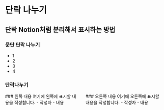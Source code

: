 # 단락 나누기

## 단락 Notion처럼 분리해서 표시하는 방법

### 문단 단락 나누기

- 1
- 2
- 3
- 4


### 단락나누기

<div style="display: flex;">
  <div style="flex: 1; padding-right: 10px;">
    ### 왼쪽 내용
    여기에 왼쪽에 표시할 내용을 작성합니다.
    - 작성자
    - 내용
    
  </div>
  <div style="flex: 1; padding-left: 10px;">
    ### 오른쪽 내용
    여기에 오른쪽에 표시할 내용을 작성합니다.
    - 작성자 
    - 내용
    
  </div>
</div>
